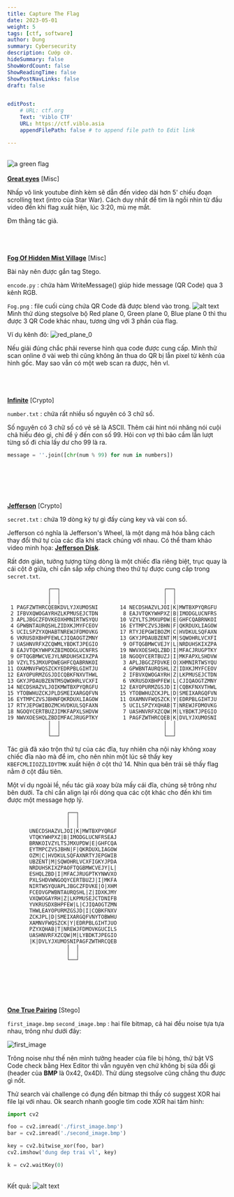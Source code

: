 ```yaml
---
title: Capture The Flag
date: 2023-05-01
weight: 5
tags: [ctf, software]
author: Dung
summary: Cybersecurity
description: Cướp cờ.
hideSummary: false
ShowWordCount: false
ShowReadingTime: false
ShowPostNavLinks: false
draft: false


editPost:
    # URL: ctf.org
    Text: 'Viblo CTF'
    URL: https://ctf.viblo.asia
    appendFilePath: false # to append file path to Edit link

---
```

\
![a green flag](flag.png)
\
\
​[**Great eyes**](https://ctf.viblo.asia/puzzles/great-eyes-skspr740euc) [Misc]

Nhấp vô link youtube đính kèm sẽ dẫn đến video dài hơn 5' chiếu đoạn scrolling text (intro của Star War). Cách duy nhất để tìm là ngồi nhìn từ đầu video đến khi flag xuất hiện, lúc 3:20, mù mẹ mắt.

Đm thằng tác giả.
\
\
\
\
\
​[**Fog Of Hidden Mist Village**](https://ctf.viblo.asia/puzzles/fog-of-hidden-mist-village-p6nd8mh8381) [Misc]

Bài này nên được gắn tag Stego.

`encode.py` :   chứa hàm WriteMessage() giúp hide message (QR Code) qua 3 kênh RGB.

`Fog.png`   :   file cuối cùng chứa QR Code đã được blend vào trong.
![alt text](Fog.png)
Mình thử dùng stegsolve bộ Red plane 0, Green plane 0, Blue plane 0 thì thu được 3 QR Code khác nhau, tương ứng với 3 phần của flag.

Ví dụ kênh đỏ:
![red_plane_0](red_plane_0.png)

Nếu giải đúng chắc phải reverse hình qua code được cung cấp. Mình thử scan online ở vài web thì cũng không ăn thua do QR bị lẫn pixel từ kênh của hình gốc. May sao vẫn có một web scan ra được, hên vl.
\
\
\
\
\
​[**Infinite**](https://ctf.viblo.asia/puzzles/infinite-cm4ue2r7ywx) [Crypto]

`number.txt` : chứa rất nhiều số nguyên có 3 chữ số.

​Số nguyên có 3 chữ số có vẻ sẽ là ASCII. Thêm cái hint nói nhăng nói cuội chả hiểu đéo gì, chỉ để ý đến con số 99. Hỏi con vợ thì bảo cầm lần lượt từng số đi chia lấy dư cho 99 là ra.

```python
message = ''.join([chr(num % 99) for num in numbers])
```
\
\
\
\
\
​[**Jefferson**](https://ctf.viblo.asia/puzzles/jefferson-jommvw8xmus) [Crypto]

`secret.txt` : chứa 19 dòng ký tự gì đấy cùng key và vài con số.

Jefferson có nghĩa là Jefferson's Wheel, là một dạng mã hóa bằng cách thay đổi thứ tự của các đĩa khi stack chúng với nhau. Có thể tham khảo video minh họa: ​[**Jefferson Disk**](https://www.youtube.com/watch?v=FVcSk6TYUI8).

Rất đơn giản, tưởng tượng từng dòng là một chiếc đĩa riêng biệt, trục quay là cái cột ở giữa, chỉ cần sắp xếp chúng theo thứ tự được cung cấp trong `secret.txt`.

```
             ┌──┐                                 ┌──┐
             │  │                                 │  │
             │  │                                 │  │
 1 PAGFZWTHRCQEBKDVLYJXUMOSNI       14 NECDSHAZVLJOI|K|MWTBXPYQRGFU
 2 IFBVXQWOGAYRHZLKPMUSEJCTDN        8 EAJVTQKYWHPXZ|B|IMODGLUCNFRS
 3 APLJBGCZFDVKEOXHMNIRTWSYQU       10 VZYLTSJMXUPDW|E|GHFCQABRNKOI
 4 GPWBNTAURQSHLZIDXKJMYFCEOV       16 EYTMPCZVSJBHN|F|QKRDUXLIAGOW
 5 UCILSPZYXQHABTNREWJFDMOVKG       17 RTYJEPGWIBOZM|C|HVDKULSQFAXN
 6 VKRUSDXBHPFEWLCJIQAOGTZMNY       13 GKYJPDAUBZENT|M|SQWOHRLVCXFI
 7 UASHNVRFXZCQWMLYBDKTJPEGIO        9 OFTQGBMWCVEJY|L|NRDUHSKIXZPA
 8 EAJVTQKYWHPXZBIMODGLUCNFRS       19 NWVXOESHQLZBD|I|MFACJRUGPTKY
 9 OFTQGBMWCVEJYLNRDUHSKIXZPA       18 NGOQYCERTBUZJ|I|MKFAPXLSHDVW
10 VZYLTSJMXUPDWEGHFCQABRNKOI        3 APLJBGCZFDVKE|O|XHMNIRTWSYQU
11 OXAMNVFWQSZCKYEDRPBLGIHTJU        4 GPWBNTAURQSHL|Z|IDXKJMYFCEOV
12 EAYOPURMZGSJDICQBKFNXVTHWL        2 IFBVXQWOGAYRH|Z|LKPMUSEJCTDN
13 GKYJPDAUBZENTMSQWOHRLVCXFI        6 VKRUSDXBHPFEW|L|CJIQAOGTZMNY
14 NECDSHAZVLJOIKMWTBXPYQRGFU       12 EAYOPURMZGSJD|I|CQBKFNXVTHWL
15 YTOBWHUZCKJPLDSMEIXARGQFVN       15 YTOBWHUZCKJPL|D|SMEIXARGQFVN
16 EYTMPCZVSJBHNFQKRDUXLIAGOW       11 OXAMNVFWQSZCK|Y|EDRPBLGIHTJU
17 RTYJEPGWIBOZMCHVDKULSQFAXN        5 UCILSPZYXQHAB|T|NREWJFDMOVKG
18 NGOQYCERTBUZJIMKFAPXLSHDVW        7 UASHNVRFXZCQW|M|LYBDKTJPEGIO
19 NWVXOESHQLZBDIMFACJRUGPTKY        1 PAGFZWTHRCQEB|K|DVLYJXUMOSNI
             │  │                                 │  │
             │  │                                 │  │
             └──┘                                 └──┘
```

Tác giả đã xáo trộn thứ tự của các đĩa, tuy nhiên cha nội này không xoay chiếc đĩa nào mà để im, cho nên nhìn một lúc sẽ thấy key `KBEFCMLIIOZZLIDYTMK` xuất hiện ở cột thứ 14. Nhìn qua bên trái sẽ thấy flag nằm ở cột đầu tiên.

Một ví dụ ngoài lề, nếu tác giả xoay bừa mấy cái đĩa, chúng sẽ trông như bên dưới. Ta chỉ cần align lại rồi dóng qua các cột khác cho đến khi tìm được một message hợp lý.

```
                   ┌──┐
                   │  │
                   │  │
       UNECDSHAZVLJOI|K|MWTBXPYQRGF                              
       VTQKYWHPXZ|B|IMODGLUCNFRSEAJ
       BRNKOIVZYLTSJMXUPDW|E|GHFCQA
       EYTMPCZVSJBHN|F|QKRDUXLIAGOW
       OZM|C|HVDKULSQFAXNRTYJEPGWIB
       UBZENT|M|SQWOHRLVCXFIGKYJPDA
       NRDUHSKIXZPAOFTQGBMWCVEJY|L|
       ESHQLZBD|I|MFACJRUGPTKYNWVXO
       PXLSHDVWNGOQYCERTBUZJ|I|MKFA
       NIRTWSYQUAPLJBGCZFDVKE|O|XHM
       FCEOVGPWBNTAURQSHL|Z|IDXKJMY
       VXQWOGAYRH|Z|LKPMUSEJCTDNIFB
       YVKRUSDXBHPFEW|L|CJIQAOGTZMN
       THWLEAYOPURMZGSJD|I|CQBKFNXV
       ZCKJPL|D|SMEIXARGQFVNYTOBWHU
       XAMNVFWQSZCK|Y|EDRPBLGIHTJUO
       PZYXQHAB|T|NREWJFDMOVKGUCILS
       UASHNVRFXZCQW|M|LYBDKTJPEGIO
       |K|DVLYJXUMOSNIPAGFZWTHRCQEB
                   │  │
                   │  │
                   └──┘
```
\
\
\
\
\
​[**One True Pairing**](https://ctf.viblo.asia/puzzles/one-true-pairing-ke0qayye4kp) [Stego]

`first_image.bmp` `second_image.bmp` : hai file bitmap, cả hai đều noise tựa tựa nhau, trông như dưới đây:

![first_image](first_image.png)

Trông noise như thế nên mình tưởng header của file bị hỏng, thử bật VS Code check bằng Hex Editor thì vẫn nguyên vẹn chứ không bị sửa đổi gì (header của **BMP** là 0x42, 0x4D). Thử dùng stegsolve cũng chẳng thu được gì nốt.

Thử search vài challenge có đụng đến bitmap thì thấy có suggest XOR hai file lại với nhau. Ok search nhanh google tìm code XOR hai tấm hình:

```python
import cv2

foo = cv2.imread('./first_image.bmp')
bar = cv2.imread('./second_image.bmp')

key = cv2.bitwise_xor(foo, bar)
cv2.imshow('dung dep trai vl', key)

k = cv2.waitKey(0)
```
\
Kết quả:
![alt text](xor.png)

